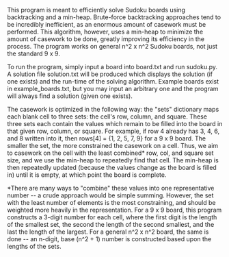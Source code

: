 This program is meant to efficiently solve Sudoku boards using backtracking and a min-heap. Brute-force backtracking approaches tend to be incredibly inefficient,
as an enormous amount of casework must be performed. This algorithm, however, uses a min-heap to minimize the amount of casework to be done, greatly improving its 
efficiency in the process. The program works on general n^2 x n^2 Sudoku boards, not just the standard 9 x 9.

To run the program, simply input a board into board.txt and run sudoku.py. A solution file solution.txt will be produced which displays the solution (if one exists)
and the run-time of the solving algorithm. Example boards exist in example_boards.txt, but you may input an arbitrary one and the program will always find a solution
(given one exists).

The casework is optimized in the following way: the "sets" dictionary maps each blank cell to three sets: the cell's row, column, and square. These three sets each
contain the values which remain to be filled into the board in that given row, column, or square. For example, if row 4 already has 3, 4, 6, and 8 written into it,
then rows[4] = {1, 2, 5, 7, 9} for a 9 x 9 board. The smaller the set, the more constrained the casework on a cell. Thus, we aim to casework on the cell with the
least combined* row, col, and square set size, and we use the min-heap to repeatedly find that cell. The min-heap is then repeatedly updated (because the values
change as the board is filled in) until it is empty, at which point the board is complete.

*There are many ways to "combine" these values into one representative number -- a crude approach would be simple summing. However, the set with the least number
of elements is the most constraining, and should be weighted more heavily in the representation. For a 9 x 9 board, this program constructs a 3-digit number for
each cell, where the first digit is the length of the smallest set, the second the length of the second smallest, and the last the length of the largest. For a
general n^2 x n^2 board, the same is done -- an n-digit, base (n^2 + 1) number is constructed based upon the lengths of the sets.
